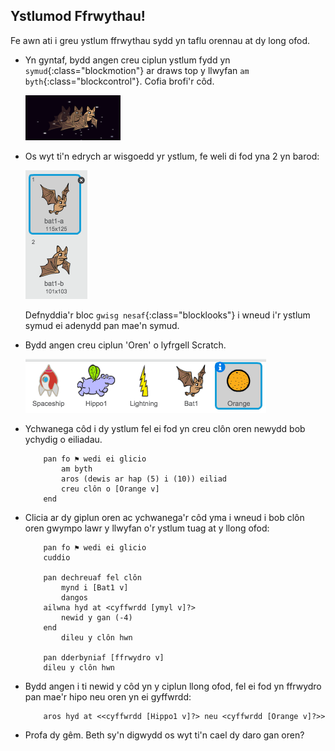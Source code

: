 ## Ystlumod Ffrwythau!

Fe awn ati i greu ystlum ffrwythau sydd yn taflu orennau at dy long ofod.

+ Yn gyntaf, bydd angen creu ciplun ystlum fydd yn `symud`{:class="blockmotion"} ar draws top y llwyfan `am byth`{:class="blockcontrol"}. Cofia brofi'r côd.

	![screenshot](images/invaders-bat.png)

+ Os wyt ti'n edrych ar wisgoedd yr ystlum, fe weli di fod yna 2 yn barod:

	![screenshot](images/invaders-bat-costume.png)

	Defnyddia'r bloc `gwisg nesaf`{:class="blocklooks"} i wneud i'r ystlum symud ei adenydd pan mae'n symud.

+ Bydd angen creu ciplun 'Oren' o lyfrgell Scratch.

	![screenshot](images/invaders-orange.png)


+ Ychwanega côd i dy ystlum fel ei fod yn creu clôn oren newydd bob ychydig o eiliadau.

	```blocks
		pan fo ⚑ wedi ei glicio
			am byth
   			aros (dewis ar hap (5) i (10)) eiliad
   			creu clôn o [Orange v]
		end
	```

+ Clicia ar dy giplun oren ac ychwanega'r côd yma i wneud i bob clôn oren gwympo lawr y llwyfan o'r ystlum tuag at y llong ofod:

	```blocks
		pan fo ⚑ wedi ei glicio
		cuddio

		pan dechreuaf fel clôn
			mynd i [Bat1 v]
			dangos
		ailwna hyd at <cyffwrdd [ymyl v]?>
  			newid y gan (-4)
		end
			dileu y clôn hwn

		pan dderbyniaf [ffrwydro v]
		dileu y clôn hwn
  ```

+ Bydd angen i ti newid y côd yn y ciplun llong ofod, fel ei fod yn ffrwydro pan mae'r hipo neu oren yn ei gyffwrdd:

	```blocks
		aros hyd at <<cyffwrdd [Hippo1 v]?> neu <cyffwrdd [Orange v]?>>
	``` 

+ Profa dy gêm.  Beth sy'n digwydd os wyt ti'n cael dy daro gan oren?
